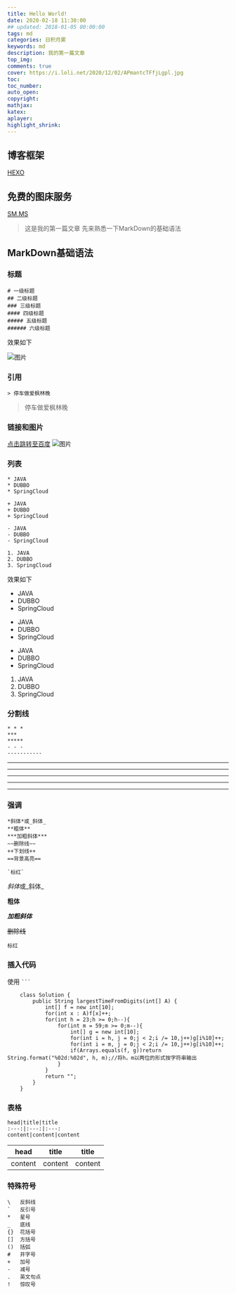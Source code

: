 ```yaml
---
title: Hello World!
date: 2020-02-18 11:30:00
## updated: 2018-01-05 00:00:00
tags: md
categories: 日积月累
keywords: md
description: 我的第一篇文章
top_img:
comments: true
cover: https://i.loli.net/2020/12/02/APmantcTFfjLgpl.jpg
toc:  
toc_number:
auto_open:
copyright:
mathjax:
katex:
aplayer:
highlight_shrink:
---
```

## 博客框架
[HEXO](https://hexo.io/)
## 免费的图床服务
[SM.MS](https://sm.ms/)       

> 这是我的第一篇文章 先来熟悉一下MarkDown的基础语法
## MarkDown基础语法
### 标题
```
# 一级标题
## 二级标题
### 三级标题
#### 四级标题
##### 五级标题
###### 六级标题
```

效果如下

![图片](https://i.loli.net/2020/07/14/w8MO1DAZuXBUmyH.png)

### 引用
```
> 停车做爱枫林晚
```
> 停车做爱枫林晚


### 链接和图片
[点击跳转至百度](http://www.baidu.com)
![图片](https://timgsa.baidu.com/timg?image&quality=80&size=b9999_10000&sec=1594641409433&di=bafe065c2d2379984e1a971a0e7d4cab&imgtype=0&src=http%3A%2F%2Fn.sinaimg.cn%2Fsinacn%2Fw1920h1080%2F20180130%2Fbabe-fyrcsrv8730487.jpg)

### 列表
```
* JAVA
* DUBBO
* SpringCloud

+ JAVA
+ DUBBO
+ SpringCloud

- JAVA
- DUBBO
- SpringCloud

1. JAVA
2. DUBBO
3. SpringCloud
```
效果如下
* JAVA
* DUBBO
* SpringCloud

+ JAVA
+ DUBBO
+ SpringCloud

- JAVA
- DUBBO
- SpringCloud

1. JAVA
2. DUBBO
3. SpringCloud

### 分割线
```
* * *
***
*****
- - -
-----------
```
* * *
***
*****
- - -
-----------

### 强调
```
*斜体*或_斜体_
**粗体**
***加粗斜体***
~~删除线~~
++下划线++
==背景高亮==

`标红`
```

*斜体*或_斜体_

**粗体**

***加粗斜体***

~~删除线~~

`标红`

### 插入代码

使用 ` ``` ` 

```
	class Solution {
	    public String largestTimeFromDigits(int[] A) {
	        int[] f = new int[10];
	        for(int x : A)f[x]++;
	        for(int h = 23;h >= 0;h--){
	        	for(int m = 59;m >= 0;m--){
	        		int[] g = new int[10];
	        		for(int i = h, j = 0;j < 2;i /= 10,j++)g[i%10]++;
	        		for(int i = m, j = 0;j < 2;i /= 10,j++)g[i%10]++;
	        		if(Arrays.equals(f, g))return String.format("%02d:%02d", h, m);//将h，m以两位的形式按字符串输出
	        	}
	        }
	        return "";
	    }
	}
```

### 表格
```
head|title|title
:---:|:---:|:---:
content|content|content
```
head|title|title
:---:|:---:|:---:
content|content|content


### 特殊符号

```
\   反斜线
`   反引号
*   星号
_   底线
{}  花括号
[]  方括号
()  括弧
#   井字号
+   加号
-   减号
.   英文句点
!   惊叹号
```


